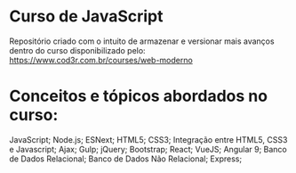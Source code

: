 # Curso de JavaScript

Repositório criado com o intuito de armazenar e versionar mais avanços dentro do curso disponibilizado pelo:
https://www.cod3r.com.br/courses/web-moderno

# Conceitos e tópicos abordados no curso:
JavaScript;
Node.js;
ESNext;
HTML5;
CSS3;
Integração entre HTML5, CSS3 e Javascript;
Ajax;
Gulp;
jQuery;
Bootstrap;
React;
VueJS;
Angular 9;
Banco de Dados Relacional;
Banco de Dados Não Relacional;
Express;
